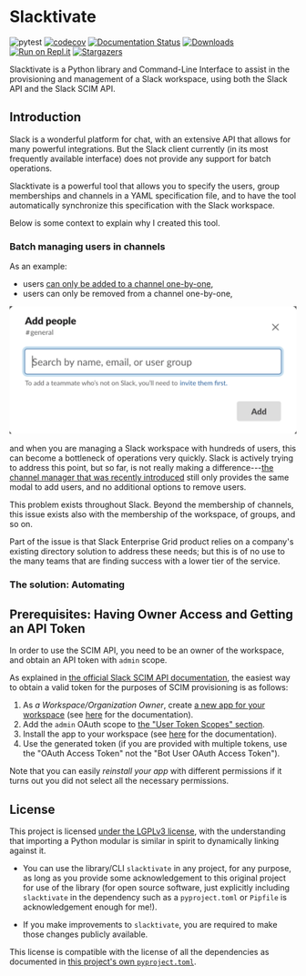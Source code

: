 # Slacktivate

![pytest](https://github.com/jlumbroso/slacktivate/workflows/pytest/badge.svg)
 [![codecov](https://codecov.io/gh/jlumbroso/slacktivate/branch/master/graph/badge.svg?token=RCZNE245ZZ)](https://codecov.io/gh/jlumbroso/slacktivate)
 [![Documentation Status](https://readthedocs.org/projects/slacktivate/badge/?version=latest)](https://slacktivate.readthedocs.io/en/latest/?badge=latest)
 [![Downloads](https://pepy.tech/badge/slacktivate)](https://pepy.tech/project/slacktivate)
 [![Run on Repl.it](https://repl.it/badge/github/jlumbroso/slacktivate)](https://repl.it/github/jlumbroso/slacktivate)
 [![Stargazers](https://img.shields.io/github/stars/jlumbroso/slacktivate?style=social)](https://github.com/jlumbroso/slacktivate)


Slacktivate is a Python library and Command-Line Interface
to assist in the provisioning and management of a Slack workspace, using
both the Slack API and the Slack SCIM API.

## Introduction

Slack is a wonderful platform for chat, with an extensive API that allows for
many powerful integrations. But the Slack client currently (in its most frequently
available interface) does not provide any support for batch operations.

Slacktivate is a powerful tool that allows you to specify the users, group
memberships and channels in a YAML specification file, and to have the tool
automatically synchronize this specification with the Slack workspace.

Below is some context to explain why I created this tool.

### Batch managing users in channels

As an example:
- users [can only be added to a channel one-by-one](https://slack.com/help/articles/201980108-Add-people-to-a-channel),
- users can only be removed from a channel one-by-one,

![Slack modal to add users to a channel as of October 2020](docs/source/_static/slack-screenshots/add-user-to-channel-modal.png)

and when you are managing a Slack workspace with hundreds of users, this can
become a bottleneck of operations very quickly. Slack is actively trying to
address this point, but so far, is not really making a difference---[the
channel manager that was recently introduced](https://slack.com/help/articles/360047512554-Use-channel-management-tools)
still only provides the same modal to add users, and no additional options to remove users.

This problem exists throughout Slack. Beyond the membership of channels, this
issue exists also with the membership of the workspace, of groups, and so on.

Part of the issue is that Slack Enterprise Grid product relies on a
company's existing directory solution to address these needs; but this is
of no use to the many teams that are finding success with a lower tier of
the service. 

### The solution: Automating

<to be written>

## Prerequisites: Having Owner Access and Getting an API Token

In order to use the SCIM API, you need to be an owner of the workspace, and obtain an API token with `admin` scope.

As explained in [the official Slack SCIM API documentation](https://api.slack.com/scim#access), the easiest way to obtain a valid token for the purposes of SCIM provisioning is as follows:
1. As *a Workspace/Organization Owner*, create [a new app for your workspace](https://api.slack.com/apps?new_app=1) (see [here](https://api.slack.com/start/overview#creating) for the documentation).
2. Add the `admin` OAuth scope to [the "User Token Scopes" section](https://api.slack.com/authentication/quickstart#configuring).
3. Install the app to your workspace (see [here](https://api.slack.com/start/overview#installing_distributing) for the documentation).
4. Use the generated token (if you are provided with multiple tokens, use the "OAuth Access Token" not the "Bot User OAuth Access Token").

Note that you can easily *reinstall your app* with different permissions if it turns out you did not select all the necessary permissions.


## License

This project is licensed [under the LGPLv3 license](https://www.gnu.org/licenses/lgpl-3.0.en.html),
with the understanding that importing a Python modular is similar in spirit to dynamically linking
against it.

- You can use the library/CLI `slacktivate` in any project, for any purpose,
  as long as you provide some acknowledgement to this original project for
  use of the library (for open source software, just explicitly including
  `slacktivate` in the dependency such as a `pyproject.toml` or `Pipfile`
  is acknowledgement enough for me!).

- If you make improvements to `slacktivate`, you are required to make those
  changes publicly available.

This license is compatible with the license of all the dependencies as
documented in [this project's own `pyproject.toml`](https://github.com/jlumbroso/slacktivate/blob/master/pyproject.toml#L29-L49).
